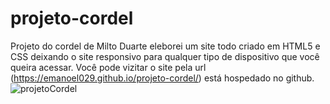 # projeto-cordel
Projeto do cordel de Milto Duarte eleborei um site todo criado em HTML5 e CSS deixando o site responsivo para qualquer tipo de dispositivo que você queira acessar. 
Você pode vizitar o site pela url (https://emanoel029.github.io/projeto-cordel/) está hospedado no github.![projetoCordel](https://github.com/Emanoel029/projeto-cordel/assets/138140487/771b18fa-8eea-421a-9a44-07a4df4f7f0e)

